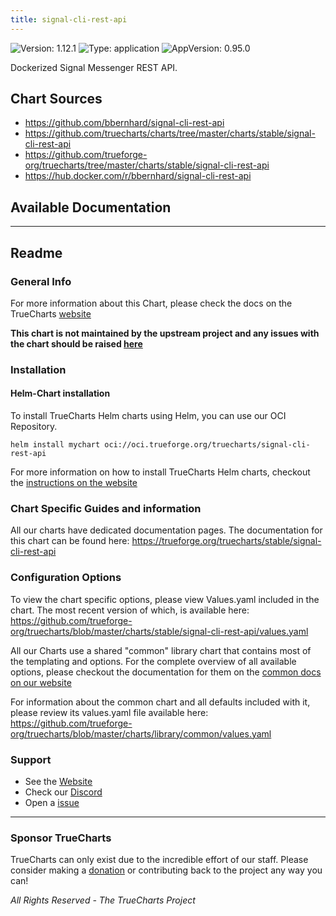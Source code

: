 ```yaml
---
title: signal-cli-rest-api
---
```


![Version: 1.12.1](https://img.shields.io/badge/Version-1.12.1-informational?style=flat-square) ![Type: application](https://img.shields.io/badge/Type-application-informational?style=flat-square) ![AppVersion: 0.95.0](https://img.shields.io/badge/AppVersion-0.95.0-informational?style=flat-square)

Dockerized Signal Messenger REST API.

## Chart Sources

- https://github.com/bbernhard/signal-cli-rest-api
- https://github.com/truecharts/charts/tree/master/charts/stable/signal-cli-rest-api
- https://github.com/trueforge-org/truecharts/tree/master/charts/stable/signal-cli-rest-api
- https://hub.docker.com/r/bbernhard/signal-cli-rest-api

## Available Documentation



---

## Readme


### General Info

For more information about this Chart, please check the docs on the TrueCharts [website](https://trueforge.org/truecharts/stable/signal-cli-rest-api)

**This chart is not maintained by the upstream project and any issues with the chart should be raised [here](https://github.com/trueforge-org/truecharts/issues/new/choose)**

### Installation

#### Helm-Chart installation

To install TrueCharts Helm charts using Helm, you can use our OCI Repository.

`helm install mychart oci://oci.trueforge.org/truecharts/signal-cli-rest-api`

For more information on how to install TrueCharts Helm charts, checkout the [instructions on the website](https://trueforge.org/truecharts/guides/)

### Chart Specific Guides and information

All our charts have dedicated documentation pages.
The documentation for this chart can be found here:
https://trueforge.org/truecharts/stable/signal-cli-rest-api

### Configuration Options

To view the chart specific options, please view Values.yaml included in the chart.
The most recent version of which, is available here: https://github.com/trueforge-org/truecharts/blob/master/charts/stable/signal-cli-rest-api/values.yaml

All our Charts use a shared "common" library chart that contains most of the templating and options.
For the complete overview of all available options, please checkout the documentation for them on the [common docs on our website](https://trueforge.org/truecharts-common/)

For information about the common chart and all defaults included with it, please review its values.yaml file available here: https://github.com/trueforge-org/truecharts/blob/master/charts/library/common/values.yaml

### Support

- See the [Website](https://truecharts.org)
- Check our [Discord](https://discord.gg/tVsPTHWTtr)
- Open a [issue](https://github.com/trueforge-org/truecharts/issues/new/choose)

---

### Sponsor TrueCharts

TrueCharts can only exist due to the incredible effort of our staff.
Please consider making a [donation](https://trueforge.org/general/sponsor/) or contributing back to the project any way you can!

_All Rights Reserved - The TrueCharts Project_
